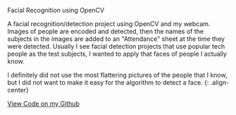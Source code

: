 Facial Recognition using OpenCV

A facial recognition/detection project using OpenCV and my webcam. Images of people are encoded and detected, then the 
names of the subjects in the images are added to an "Attendance" sheet at the time they were detected. Usually I see 
facial detection projects that use popular tech people as the test subjects, I wanted to apply that faces of people I 
actually know.

I definitely did not use the most flattering pictures of the people that I know, but I did not want to make it easy for 
the algorithm to detect a face.
{: .align-center}


[View Code on my Github]("https://github.com/claudiasofiaC/Facial_Recognition_Attendance")
